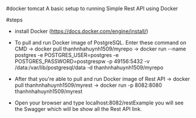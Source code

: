#docker tomcat
A basic setup to running Simple Rest API using Docker

#steps
* install Docker (https://docs.docker.com/engine/install/)
* To pull and run Docker image of PostgreSQL. Enter these command on CMD
    -> docker pull thanhnhahuynh1509/myrepo
    -> docker run --name postgres -e POSTGRES_USER=postgres -e POSTGRES_PASSWORD=postgrespw -p 49156:5432 -v /data:/var/lib/postgresql/data -d thanhnhahuynh1509/myrepo

* After that you're able to pull and run Docker image of Rest API
    -> docker pull thanhnhahuynh1509/myrest
    -> docker run -p 8082:8080 thanhnhahuynh1509/myrest

* Open your browser and type localhost:8082/restExample you will see the Swagger which will be show all the Rest API link.
